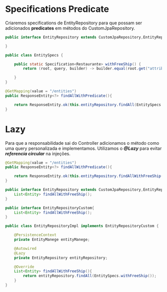 # Specifications Predicate
Criaremos specifications de EntityRepository para que possam ser adicionados **predicates**
 em métodos do CustomJpaRepository.
~~~ java
public interface EntityRepository extends CustomJpaRepository,EntityRepositoryCustom,JpaSpecificationExecutor<Entity>{

} 
~~~
~~~ java
public class EntitySpecs {

    public static Specification<Restaurante> withFreeShip() {
        return (root, query, builder) -> builder.equal(root.get("attribute"), BigDecimal.ZERO);

    }
}
~~~

~~~ java
@GetMapping(value = "/entities")
public ResponseEntity<?> findAllWithPredicate(){

    return ResponseEntity.ok(this.entityRepository.findAll(EntitySpecs.withFreeShip()));
}
~~~

# Lazy
 Para que a responsabilidade sai do Controller adicionamos o método como uma query personalizada
e implementamos. Utilizamos o ***@Lazy*** para evitar ***referencia circular*** na injeções.

~~~ java
@GetMapping(value = "/entities")
public ResponseEntity<?> findAllWithPredicate(){

    return ResponseEntity.ok(this.entityRepository.findAllWithFreeShip());
}
~~~
~~~ java
public interface EntityRepository extends CustomJpaRepository,EntityRepositoryCustom,JpaSpecificationExecutor<Entity>{
    List<Entity> findAllWithFreeShip();
} 
~~~ 

~~~ java
public interface EntityRepositoryCustom{
    List<Entity> findAllWithFreeShip();
}
~~~ 

~~~ java
public class EntityRepositoryImpl implements EntityRepositoryCustom {

    @PersistenceContext
    private EntityManege entityManege;

    @Autowired
    @Lazy
    private EntityRepository entityRepository;

    @Override
    List<Entity> findAllWithFreeShip(){
        return entityRepository.findAll(EntitySpecs.withFreeShip());
    }
}
~~~ 

~~~ java
~~~ 

